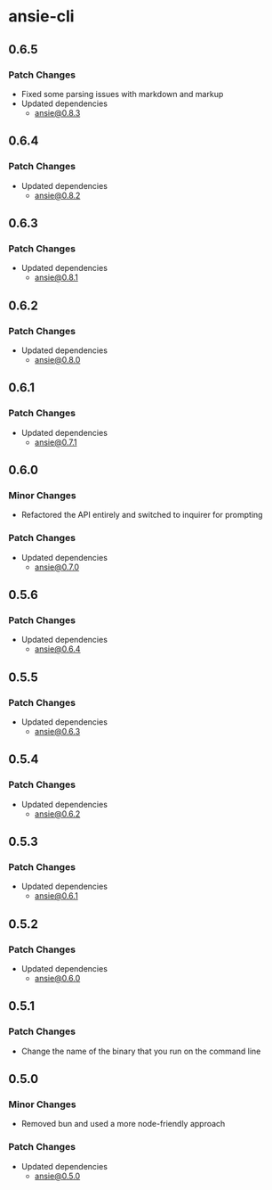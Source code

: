 # ansie-cli

## 0.6.5

### Patch Changes

- Fixed some parsing issues with markdown and markup
- Updated dependencies
  - ansie@0.8.3

## 0.6.4

### Patch Changes

- Updated dependencies
  - ansie@0.8.2

## 0.6.3

### Patch Changes

- Updated dependencies
  - ansie@0.8.1

## 0.6.2

### Patch Changes

- Updated dependencies
  - ansie@0.8.0

## 0.6.1

### Patch Changes

- Updated dependencies
  - ansie@0.7.1

## 0.6.0

### Minor Changes

- Refactored the API entirely and switched to inquirer for prompting

### Patch Changes

- Updated dependencies
  - ansie@0.7.0

## 0.5.6

### Patch Changes

- Updated dependencies
  - ansie@0.6.4

## 0.5.5

### Patch Changes

- Updated dependencies
  - ansie@0.6.3

## 0.5.4

### Patch Changes

- Updated dependencies
  - ansie@0.6.2

## 0.5.3

### Patch Changes

- Updated dependencies
  - ansie@0.6.1

## 0.5.2

### Patch Changes

- Updated dependencies
  - ansie@0.6.0

## 0.5.1

### Patch Changes

- Change the name of the binary that you run on the command line

## 0.5.0

### Minor Changes

- Removed bun and used a more node-friendly approach

### Patch Changes

- Updated dependencies
  - ansie@0.5.0
